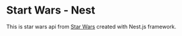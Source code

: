 # Start Wars - Nest

This is star wars api from [Star Wars](https://github.com/Athever21/Star-Wars) created with Nest.js framework.